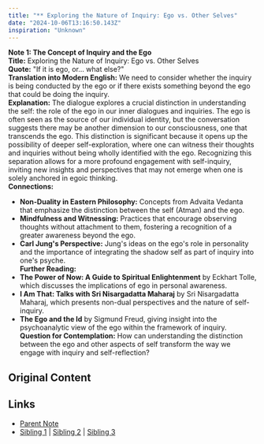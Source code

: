 ```yaml
---
title: "** Exploring the Nature of Inquiry: Ego vs. Other Selves"
date: "2024-10-06T13:16:50.143Z"
inspiration: "Unknown"
---
```



**Note 1: The Concept of Inquiry and the Ego**  
**Title:** Exploring the Nature of Inquiry: Ego vs. Other Selves  
**Quote:** "If it is ego, or... what else?"  
**Translation into Modern English:** We need to consider whether the inquiry is being conducted by the ego or if there exists something beyond the ego that could be doing the inquiry.  
**Explanation:** The dialogue explores a crucial distinction in understanding the self: the role of the ego in our inner dialogues and inquiries. The ego is often seen as the source of our individual identity, but the conversation suggests there may be another dimension to our consciousness, one that transcends the ego. This distinction is significant because it opens up the possibility of deeper self-exploration, where one can witness their thoughts and inquiries without being wholly identified with the ego. Recognizing this separation allows for a more profound engagement with self-inquiry, inviting new insights and perspectives that may not emerge when one is solely anchored in egoic thinking.  
**Connections:**  
- **Non-Duality in Eastern Philosophy:** Concepts from Advaita Vedanta that emphasize the distinction between the self (Atman) and the ego.  
- **Mindfulness and Witnessing:** Practices that encourage observing thoughts without attachment to them, fostering a recognition of a greater awareness beyond the ego.  
- **Carl Jung's Perspective:** Jung's ideas on the ego's role in personality and the importance of integrating the shadow self as part of inquiry into one's psyche.  
**Further Reading:**  
- **The Power of Now: A Guide to Spiritual Enlightenment** by Eckhart Tolle, which discusses the implications of ego in personal awareness.  
- **I Am That: Talks with Sri Nisargadatta Maharaj** by Sri Nisargadatta Maharaj, which presents non-dual perspectives and the nature of self-inquiry.  
- **The Ego and the Id** by Sigmund Freud, giving insight into the psychoanalytic view of the ego within the framework of inquiry.  
**Question for Contemplation:** How can understanding the distinction between the ego and other aspects of self transform the way we engage with inquiry and self-reflection?  



## Original Content



## Links

- [Parent Note](/parent-note.md)
- [Sibling 1](/zettel1.md) | [Sibling 2](/zettel2.md) | [Sibling 3](/zettel3.md)
